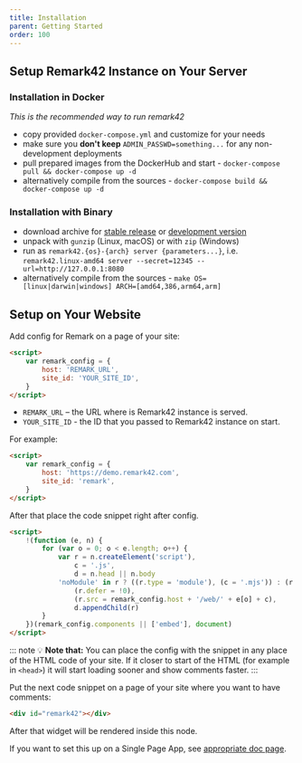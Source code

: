```yaml
---
title: Installation
parent: Getting Started
order: 100
---
```


## Setup Remark42 Instance on Your Server

### Installation in Docker

_This is the recommended way to run remark42_

- copy provided `docker-compose.yml` and customize for your needs
- make sure you **don't keep** `ADMIN_PASSWD=something...` for any non-development deployments
- pull prepared images from the DockerHub and start - `docker-compose pull && docker-compose up -d`
- alternatively compile from the sources - `docker-compose build && docker-compose up -d`

### Installation with Binary

- download archive for [stable release](https://github.com/umputun/remark42/releases) or [development version](https://remark42.com/downloads)
- unpack with `gunzip` (Linux, macOS) or with `zip` (Windows)
- run as `remark42.{os}-{arch} server {parameters...}`, i.e. `remark42.linux-amd64 server --secret=12345 --url=http://127.0.0.1:8080`
- alternatively compile from the sources - `make OS=[linux|darwin|windows] ARCH=[amd64,386,arm64,arm]`

## Setup on Your Website

Add config for Remark on a page of your site:

```html
<script>
	var remark_config = {
		host: 'REMARK_URL',
		site_id: 'YOUR_SITE_ID',
	}
</script>
```

- `REMARK_URL` – the URL where is Remark42 instance is served.
- `YOUR_SITE_ID` - the ID that you passed to Remark42 instance on start.

For example:

```html
<script>
	var remark_config = {
		host: 'https://demo.remark42.com',
		site_id: 'remark',
	}
</script>
```

After that place the code snippet right after config.

```html
<script>
	!(function (e, n) {
		for (var o = 0; o < e.length; o++) {
			var r = n.createElement('script'),
				c = '.js',
				d = n.head || n.body
			'noModule' in r ? ((r.type = 'module'), (c = '.mjs')) : (r.async = !0),
				(r.defer = !0),
				(r.src = remark_config.host + '/web/' + e[o] + c),
				d.appendChild(r)
		}
	})(remark_config.components || ['embed'], document)
</script>
```

::: note 💡
**Note that:** You can place the config with the snippet in any place of the HTML code of your site. If it closer to start of the HTML (for example in `<head>`) it will start loading sooner and show comments faster.
:::

Put the next code snippet on a page of your site where you want to have comments:

```html
<div id="remark42"></div>
```

After that widget will be rendered inside this node.

If you want to set this up on a Single Page App, see [appropriate doc page](https://github.com/umputun/remark42/blob/master/docs/latest/spa.md).
